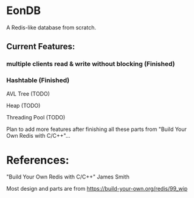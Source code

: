 # EonDB
A Redis-like database from scratch.

## Current Features:

### multiple clients read & write without blocking (Finished)

### Hashtable (Finished)

AVL Tree (TODO)

Heap (TODO)

Threading Pool (TODO)


Plan to add more features after finishing all these parts from "Build Your Own Redis with C/C++"...

# References:

"Build Your Own Redis with C/C++" James Smith

Most design and parts are from https://build-your-own.org/redis/99_wip
